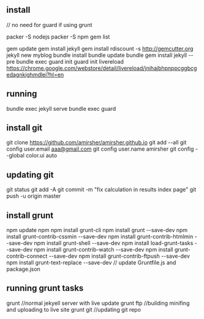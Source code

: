 

## install
// no need for guard if using grunt 

packer -S nodejs
packer -S npm
gem list

gem update
gem install jekyll
gem install rdiscount -s http://gemcutter.org
jekyll new myblog
bundle install
bundle update
bundle gem install jekyll --pre
bundle exec guard init
guard init livereload
https://chrome.google.com/webstore/detail/livereload/jnihajbhpnppcggbcgedagnkighmdlei?hl=en

## running

bundle exec jekyll serve
bundle exec guard
 
 
## install git

git clone https://github.com/amirsher/amirsher.github.io
git add --all
git config user.email aaa@gmail.com
git config user.name amirsher
git config --global color.ui auto

## updating git

git status
git add -A
git commit -m "fix calculation in results index page"
git push -u origin master 

## install grunt

npm update npm
npm install grunt-cli
npm install grunt --save-dev
npm install grunt-contrib-cssmin --save-dev
npm install grunt-contrib-htmlmin --save-dev
npm install grunt-shell --save-dev
npm install load-grunt-tasks --save-dev
npm install grunt-contrib-watch --save-dev
npm install grunt-contrib-connect --save-dev
npm install grunt-contrib-ftpush --save-dev
npm install grunt-text-replace --save-dev
// update Gruntfile.js and package.json

## running grunt tasks

grunt //normal jekyell server with live update
grunt ftp //building minifing and uploading to live site
grunt git  //updating git repo